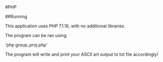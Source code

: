 #PHP

##Running

This application uses PHP 7.1.16, with no additional libraries.

The program can be ran using:

'php group_proj.php'

The program will write and print your ASCII art output to txt file accordingly!

